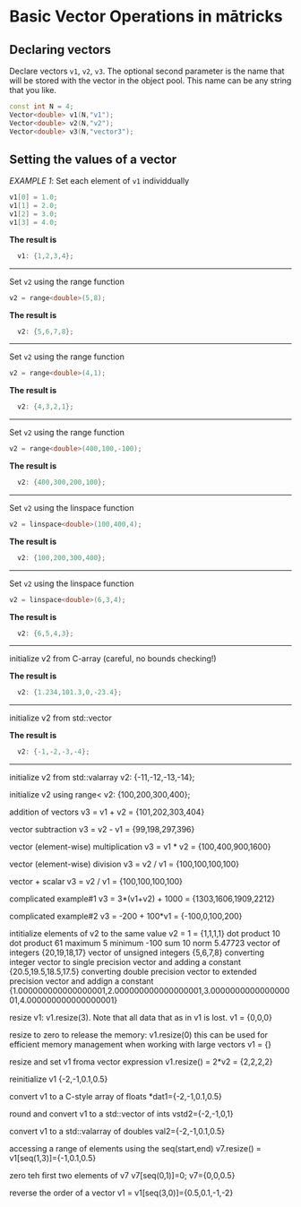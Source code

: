 
# Basic Vector Operations in mātricks 

## Declaring vectors 
Declare vectors `v1`, `v2`, `v3`. 
The optional second parameter is the name that will be stored with the vector in the object pool.  This name can be any string that you like. 
```C++
const int N = 4;
Vector<double> v1(N,"v1");
Vector<double> v2(N,"v2");
Vector<double> v3(N,"vector3");
```
## Setting the values of a vector 


*EXAMPLE 1*: Set each element of `v1` individdually 
```C++
v1[0] = 1.0;
v1[1] = 2.0;
v1[2] = 3.0;
v1[3] = 4.0;
```

**The result is**
```C++
  v1: {1,2,3,4}; 
```
----


Set `v2` using the range function 
```C++
v2 = range<double>(5,8);
```

**The result is**
```C++
  v2: {5,6,7,8}; 
```
----


Set `v2` using the range function 
```C++
v2 = range<double>(4,1);
```

**The result is**
```C++
  v2: {4,3,2,1}; 
```
----


Set `v2` using the range function 
```C++
v2 = range<double>(400,100,-100);
```

**The result is**
```C++
  v2: {400,300,200,100}; 
```
----


Set `v2` using the linspace function 
```C++
v2 = linspace<double>(100,400,4);
```

**The result is**
```C++
  v2: {100,200,300,400}; 
```
----


Set `v2` using the linspace function 
```C++
v2 = linspace<double>(6,3,4);
```

**The result is**
```C++
  v2: {6,5,4,3}; 
```
----


initialize v2 from C-array (careful, no bounds checking!) 

**The result is**
```C++
  v2: {1.234,101.3,0,-23.4}; 
```
----

initialize v2 from std::vector

**The result is**
```C++
  v2: {-1,-2,-3,-4}; 
```
----

initialize v2 from std::valarray
v2: {-11,-12,-13,-14}; 

initialize v2 using range<
v2: {100,200,300,400}; 

addition of vectors
 v3 = v1 + v2 = {101,202,303,404}

vector subtraction
 v3 = v2 - v1 = {99,198,297,396}

vector (element-wise) multiplication
 v3 = v1 * v2 = {100,400,900,1600}

vector (element-wise) division
 v3 = v2 / v1 = {100,100,100,100}

vector + scalar
 v3 = v2 / v1 = {100,100,100,100}

complicated example#1
 v3 =  3*(v1+v2) + 1000 = {1303,1606,1909,2212}

complicated example#2
 v3 =  -200 + 100*v1 = {-100,0,100,200}

intitialize elements of v2 to the same value
v2 = 1 = {1,1,1,1}
dot product
10
dot product
61
maximum
5
minimum
-100
sum
10
norm
5.47723
vector of integers
{20,19,18,17}
vector of unsigned integers
{5,6,7,8}
converting integer vector to single precision vector and adding a constant
{20.5,19.5,18.5,17.5}
converting double precision vector to extended precision vector and addign a constant
{1.000000000000000001,2.000000000000000001,3.000000000000000001,4.000000000000000001}

resize v1: v1.resize(3). Note that all data that as in v1 is lost.
v1 = {0,0,0}

resize to zero to release the memory: v1.resize(0)
this can be used for efficient memory management when working with large vectors
v1 = {}

resize and set v1 froma vector expression
v1.resize() = 2*v2 = {2,2,2,2}

reinitialize v1
{-2,-1,0.1,0.5}

convert v1 to a C-style array of floats
*dat1={-2,-1,0.1,0.5}

round and convert v1 to a std::vector of ints
vstd2={-2,-1,0,1}

convert v1 to a std::valarray of doubles
val2={-2,-1,0.1,0.5}

accessing a range of elements using the seq(start,end)
v7.resize() = v1[seq(1,3)]={-1,0.1,0.5}

zero teh first two elements of v7
v7[seq(0,1)]=0; v7={0,0,0.5}

reverse the order of a vector
v1 = v1[seq(3,0)]={0.5,0.1,-1,-2}

